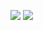 [![](https://github.com/deep-diver/deep-diver/blob/master/chat.svg)](https://twitter.com/deep_algo)
![](https://github.com/deep-diver/deep-diver/blob/output/github-contribution-grid-snake.svg)
